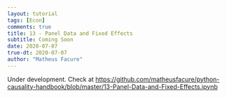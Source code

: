 ```yaml
---
layout: tutorial
tags: [Econ]
comments: true
title: 13 - Panel Data and Fixed Effects
subtitle: Coming Soon
date: 2020-07-07
true-dt: 2020-07-07
author: "Matheus Facure"
---
```


Under development. Check at https://github.com/matheusfacure/python-causality-handbook/blob/master/13-Panel-Data-and-Fixed-Effects.ipynb